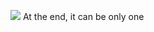 ![](https://i.pinimg.com/originals/fe/02/8c/fe028cc6f5ed8a5d2f39c096a59ea137.gif)
At the end, it can be only one
